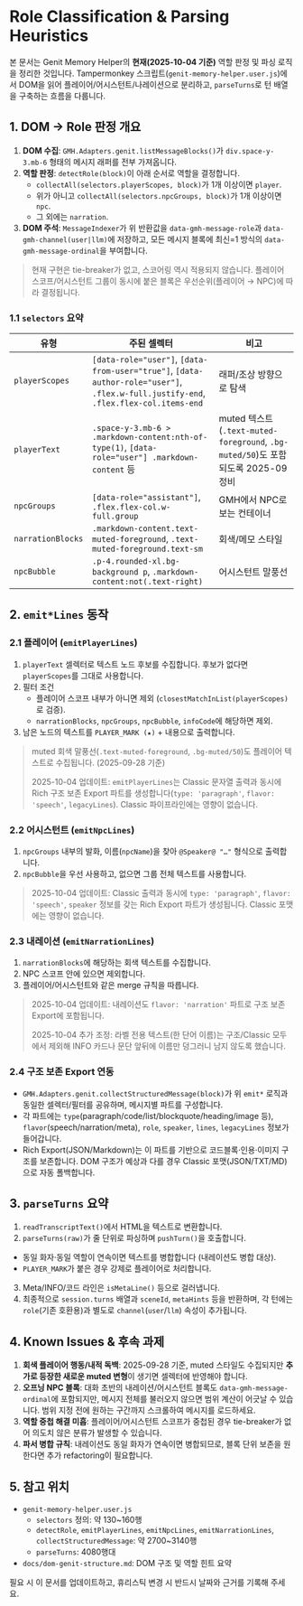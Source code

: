 # Role Classification & Parsing Heuristics

본 문서는 Genit Memory Helper의 **현재(2025-10-04 기준)** 역할 판정 및 파싱 로직을 정리한 것입니다. Tampermonkey 스크립트(`genit-memory-helper.user.js`)에서 DOM을 읽어 플레이어/어시스턴트/나레이션으로 분리하고, `parseTurns`로 턴 배열을 구축하는 흐름을 다룹니다.

## 1. DOM → Role 판정 개요

1. **DOM 수집**: `GMH.Adapters.genit.listMessageBlocks()`가 `div.space-y-3.mb-6` 형태의 메시지 래퍼를 전부 가져옵니다.
2. **역할 판정**: `detectRole(block)`이 아래 순서로 역할을 결정합니다.
   - `collectAll(selectors.playerScopes, block)`가 1개 이상이면 `player`.
   - 위가 아니고 `collectAll(selectors.npcGroups, block)`가 1개 이상이면 `npc`.
   - 그 외에는 `narration`.
3. **DOM 주석**: `MessageIndexer`가 위 반환값을 `data-gmh-message-role`과 `data-gmh-channel(user|llm)`에 저장하고, 모든 메시지 블록에 최신=1 방식의 `data-gmh-message-ordinal`을 부여합니다.

> 현재 구현은 tie-breaker가 없고, 스코어링 역시 적용되지 않습니다. 플레이어 스코프/어시스턴트 그룹이 동시에 붙은 블록은 우선순위(플레이어 → NPC)에 따라 결정됩니다.

### 1.1 `selectors` 요약

| 유형 | 주된 셀렉터 | 비고 |
| --- | --- | --- |
| `playerScopes` | `[data-role="user"]`, `[data-from-user="true"]`, `[data-author-role="user"]`, `.flex.w-full.justify-end`, `.flex.flex-col.items-end` | 래퍼/조상 방향으로 탐색 |
| `playerText` | `.space-y-3.mb-6 > .markdown-content:nth-of-type(1)`, `[data-role="user"] .markdown-content` 등 | muted 텍스트(`.text-muted-foreground`, `.bg-muted/50`)도 포함되도록 2025-09 정비 |
| `npcGroups` | `[data-role="assistant"]`, `.flex.flex-col.w-full.group` | GMH에서 NPC로 보는 컨테이너 |
| `narrationBlocks` | `.markdown-content.text-muted-foreground`, `.text-muted-foreground.text-sm` | 회색/메모 스타일 |
| `npcBubble` | `.p-4.rounded-xl.bg-background p`, `.markdown-content:not(.text-right)` | 어시스턴트 말풍선 |

## 2. `emit*Lines` 동작

### 2.1 플레이어 (`emitPlayerLines`)

1. `playerText` 셀렉터로 텍스트 노드 후보를 수집합니다. 후보가 없다면 `playerScopes`를 그대로 사용합니다.
2. 필터 조건
   - 플레이어 스코프 내부가 아니면 제외 (`closestMatchInList(playerScopes)`로 검증).
   - `narrationBlocks`, `npcGroups`, `npcBubble`, `infoCode`에 해당하면 제외.
3. 남은 노드의 텍스트를 `PLAYER_MARK (★)` + 내용으로 출력합니다.

> muted 회색 말풍선(`.text-muted-foreground`, `.bg-muted/50`)도 플레이어 텍스트로 수집됩니다. (2025-09-28 기준)
>
> 2025-10-04 업데이트: `emitPlayerLines`는 Classic 문자열 출력과 동시에 Rich 구조 보존 Export 파트를 생성합니다(`type: 'paragraph'`, `flavor: 'speech'`, `legacyLines`). Classic 파이프라인에는 영향이 없습니다.

### 2.2 어시스턴트 (`emitNpcLines`)

1. `npcGroups` 내부의 발화, 이름(`npcName`)을 찾아 `@Speaker@ "…"` 형식으로 출력합니다.
2. `npcBubble`을 우선 사용하고, 없으면 그룹 전체 텍스트를 사용합니다.
>
> 2025-10-04 업데이트: Classic 출력과 동시에 `type: 'paragraph'`, `flavor: 'speech'`, `speaker` 정보를 갖는 Rich Export 파트가 생성됩니다. Classic 포맷에는 영향이 없습니다.

### 2.3 내레이션 (`emitNarrationLines`)

1. `narrationBlocks`에 해당하는 회색 텍스트를 수집합니다.
2. NPC 스코프 안에 있으면 제외합니다.
3. 플레이어/어시스턴트와 같은 merge 규칙을 따릅니다.
>
> 2025-10-04 업데이트: 내레이션도 `flavor: 'narration'` 파트로 구조 보존 Export에 포함됩니다.
>
> 2025-10-04 추가 조정: 라벨 전용 텍스트(한 단어 이름)는 구조/Classic 모두에서 제외해 INFO 카드나 문단 앞뒤에 이름만 덩그러니 남지 않도록 했습니다.

### 2.4 구조 보존 Export 연동

- `GMH.Adapters.genit.collectStructuredMessage(block)`가 위 `emit*` 로직과 동일한 셀렉터/필터를 공유하며, 메시지별 파트를 구성합니다.
- 각 파트에는 `type`(paragraph/code/list/blockquote/heading/image 등), `flavor`(speech/narration/meta), `role`, `speaker`, `lines`, `legacyLines` 정보가 들어갑니다.
- Rich Export(JSON/Markdown)는 이 파트를 기반으로 코드블록·인용·이미지 구조를 보존합니다. DOM 구조가 예상과 다를 경우 Classic 포맷(JSON/TXT/MD)으로 자동 폴백합니다.

## 3. `parseTurns` 요약

1. `readTranscriptText()`에서 HTML을 텍스트로 변환합니다.
 2. `parseTurns(raw)`가 줄 단위로 파싱하며 `pushTurn()`을 호출합니다.
   - 동일 화자·동일 역할이 연속이면 텍스트를 병합합니다 (내레이션도 병합 대상).
   - `PLAYER_MARK`가 붙은 경우 강제로 플레이어로 처리합니다.
 3. Meta/INFO/코드 라인은 `isMetaLine()` 등으로 걸러냅니다.
  4. 최종적으로 `session.turns` 배열과 `sceneId`, `metaHints` 등을 반환하며, 각 턴에는 `role`(기존 호환용)과 별도로 `channel`(`user`/`llm`) 속성이 추가됩니다.

## 4. Known Issues & 후속 과제

1. **회색 플레이어 행동/내적 독백**: 2025-09-28 기준, muted 스타일도 수집되지만 **추가로 등장한 새로운 muted 변형**이 생기면 셀렉터에 반영해야 합니다.
2. **오프닝 NPC 블록**: 대화 초반의 내레이션/어시스턴트 블록도 `data-gmh-message-ordinal`에 포함되지만, 메시지 전체를 불러오지 않으면 범위 계산이 어긋날 수 있습니다. 범위 지정 전에 원하는 구간까지 스크롤하여 메시지를 로드하세요.
3. **역할 중첩 해결 미흡**: 플레이어/어시스턴트 스코프가 중첩된 경우 tie-breaker가 없어 의도치 않은 분류가 발생할 수 있습니다.
4. **파서 병합 규칙**: 내레이션도 동일 화자가 연속이면 병합되므로, 블록 단위 보존을 원한다면 추가 refactoring이 필요합니다.

## 5. 참고 위치

- `genit-memory-helper.user.js`
  - `selectors` 정의: 약 130~160행
  - `detectRole`, `emitPlayerLines`, `emitNpcLines`, `emitNarrationLines`, `collectStructuredMessage`: 약 2700~3140행
  - `parseTurns`: 4080행대
- `docs/dom-genit-structure.md`: DOM 구조 및 역할 힌트 요약

필요 시 이 문서를 업데이트하고, 휴리스틱 변경 시 반드시 날짜와 근거를 기록해 주세요.
